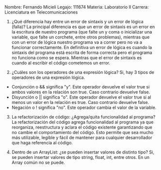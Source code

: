 Nombre: Fernando Micieli
Legajo: 111674
Materia: Laboratorio II
Carrera: Licenciatura en Telecomunicaciones

1. ¿Qué diferencia hay entre un error de sintaxis y un error de lógica (falla)?
La principal diferencia es que un error de sintaxis es un error en la escritura de nuestro programa (que falte un 
y coma o inicializar una variable, que falte un corchete, entre otros problemas), mientras que con un error de lógica nuestro programa va a correr pero
no va a funcionar correctamente.
En definitiva un error de lógica es cuando la sintaxis del programa está escrita de forma correcta pero el programa 
no funciona como se espera. Mientras que el error de sintaxis es cuando al escribir el código cometemos un error.


2. ¿Cuáles son los operadores de una expresión lógica?
Si, hay 3 tipos de operadores de una expresión lógica.

- Conjunción o && significa "y". 
		Este operador devuelve el valor true si ambos valores en la relación son true. 
		Caso contrario devuelve false.
- Disyunción o || significa "o". 
		Este operador devuelve el valor true si al menos un valor en la relación es true. 
		Caso contrario devuelve false.
- Negación o !  significa "no". 
		Este operador cambia el valor de la variable. 


3. La refactorización de código: ¿Agrega/quita funcionalidad al programa?
La refactorización del código agrega funcionalidad al programa ya que reorganiza, 
reestructura y aclara el código existente garantizando que no cambie el comportamiento del código.
Esto permite que sea mucho más utilizable, legible y fácil de mantener para cualquier desarrollador 
que haga referencia al código.


4. Dentro de un ArrayList: ¿se pueden insertar valores de distinto tipo?
Si, se pueden insertar valores de tipo string, float, int, entre otros.
En un Array común no se puede.
